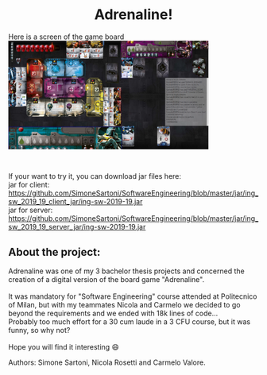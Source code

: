 <h1 align="center">Adrenaline!</h1>

Here is a screen of the game board <br />
<img src=https://github.com/SimoneSartoni/SoftwareEngineering/blob/master/readme/Gameplay.PNG width="80%" align="center"></p> <br />

If your want to try it, you can download jar files here: \
jar for client: https://github.com/SimoneSartoni/SoftwareEngineering/blob/master/jar/ing_sw_2019_19_client_jar/ing-sw-2019-19.jar <br />
jar for server: https://github.com/SimoneSartoni/SoftwareEngineering/blob/master/jar/ing_sw_2019_19_server_jar/ing-sw-2019-19.jar <br />

## About the project: <br />

Adrenaline was one of my 3 bachelor thesis projects and concerned the creation of a digital version of the board game "Adrenaline". <br /> <br />
It was mandatory for "Software Engineering" course attended at Politecnico of Milan, but with my teammates Nicola and Carmelo we decided to go beyond the requirements and we ended with 18k lines of code... <br />
Probably too much effort for a 30 cum laude in a 3 CFU course, but it was funny, so why not? <br /> <br />
Hope you will find it interesting :smile: <br />
 
Authors: Simone Sartoni, Nicola Rosetti and Carmelo Valore.
